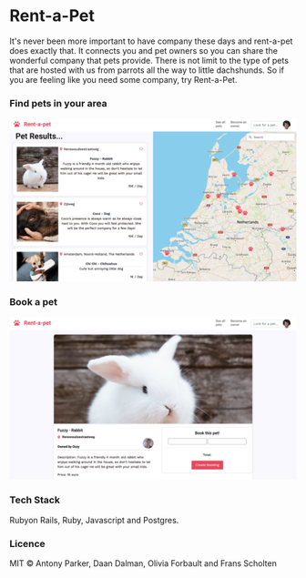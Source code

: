 # Rent-a-Pet 

It's never been more important to have company these days and rent-a-pet does exactly that.  It connects you and pet owners so you can share the wonderful company that pets provide.  There is not limit to the type of pets that are hosted with us from parrots all the way to little dachshunds.   So if you are feeling like you need some company, try Rent-a-Pet. 

### Find pets in your area
![Alt text](/app/assets/images/pet_index.png)

### Book a pet
![Alt text](/app/assets/images/pet_show.png)

### Tech Stack
Rubyon Rails, Ruby, Javascript and Postgres.

### Licence
MIT © Antony Parker, Daan Dalman, Olivia Forbault and Frans Scholten
